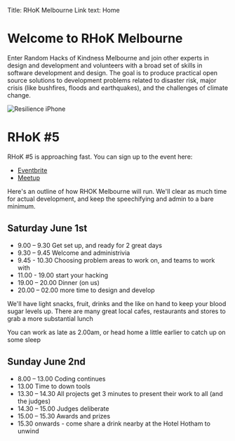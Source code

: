 Title: RHoK Melbourne
Link text: Home

# Welcome to RHoK Melbourne

Enter Random Hacks of Kindness Melbourne and join other experts in design and development and volunteers with a broad set of skills in software development and design. The goal is to produce practical open source solutions to development problems related to disaster risk, major crisis (like bushfires, floods and earthquakes), and the challenges of climate change.

<img src="/attachments/Slide9.jpeg" alt="Resilience iPhone"/>

# RHoK #5
RHoK #5 is approaching fast. You can sign up to the event here:

* [Eventbrite](http://www.eventbrite.com/event/6545460649/eorg "Eventbrite")  
* [Meetup](http://meetup.com/ "Meetup")

Here's an outline of how RHOK Melbourne will run. We'll clear as much time for actual development, and keep the speechifying and admin to a bare minimum.

## Saturday June 1st

* 9.00 – 9.30 Get set up, and ready for 2 great days
* 9.30 – 9.45 Welcome and administrivia
* 9.45 - 10.30 Choosing problem areas to work on, and teams to work with
* 11.00 - 19.00 start your hacking  
* 19.00 – 20.00 Dinner (on us)
* 20.00 – 02.00 more time to design and develop

We'll have light snacks, fruit, drinks and the like on hand to keep your blood sugar levels up. There are many great local cafes, restaurants and stores to grab a more substantial lunch  

You can work as late as 2.00am, or head home a little earlier to catch up on some sleep

## Sunday June 2nd

* 8.00 – 13.00 Coding continues
* 13.00 Time to down tools
* 13.30 – 14.30 All projects get 3 minutes to present their work to all (and the judges)
* 14.30 – 15.00 Judges deliberate
* 15.00 – 15.30 Awards and prizes
* 15.30 onwards - come share a drink nearby at the Hotel Hotham to unwind